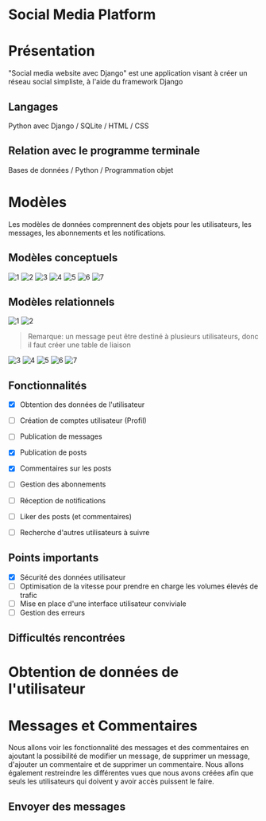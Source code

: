 # Social Media Platform



# Présentation

"Social media website avec Django" est une application visant à créer un réseau social simpliste, à l'aide du framework Django

## Langages 

Python avec Django / SQLite / HTML / CSS

## Relation avec le programme terminale

Bases de données / Python / Programmation objet

# Modèles

Les modèles de données comprennent des objets pour les utilisateurs, les messages, les abonnements et les notifications.

## Modèles conceptuels

![1](/media/uploads/models/S'abonner_%C3%A0.png)
![2](/media/uploads/models/Etre_Suivi_Par.png)
![3](/media/uploads/models/Commenter_Sur.png)
![4](/media/uploads/models/Envoyer_%C3%A0.png)
![5](/media/uploads/models/Recevoir.png)
![6](/media/uploads/models/Profile-User-C.png)
![7](/media/uploads/models/Profile-Post-C.png)

## Modèles relationnels

![1](/media/uploads/models/User-Profile-Rel.png)
![2](/media/uploads/models/Message-Destinataire-Rel.png)
>Remarque:
un message peut être destiné à plusieurs utilisateurs, donc il faut créer une table de liaison

![3](/media/uploads/models/Post-Comment-Rel.png)
![4](/media/uploads/models/Post-Profile-Rel.png)
![5](/media/uploads/models/User-Notif-Rel.png)
![6](/media/uploads/models/User-Subscriber-Rel.png)
![7](/media/uploads/models/User-Subscription-Rel.png)

## Fonctionnalités

- [x] Obtention des données de l'utilisateur
- [ ] Création de comptes utilisateur (Profil) 
- [ ] Publication de messages
- [x] Publication de posts
- [x] Commentaires sur les posts
- [ ] Gestion des abonnements
- [ ] Réception de notifications
- [ ] Liker des posts (et commentaires)
- [ ] Recherche d'autres utilisateurs à suivre


## Points importants

- [x] Sécurité des données utilisateur
- [ ] Optimisation de la vitesse pour prendre en charge les volumes élevés de trafic
- [ ] Mise en place d'une interface utilisateur conviviale
- [ ] Gestion des erreurs

## Difficultés rencontrées


# Obtention de données de l'utilisateur


# Messages et Commentaires

Nous allons voir les fonctionnalité des messages et des commentaires en ajoutant la possibilité de modifier un message, de supprimer un message, d'ajouter un commentaire et de supprimer un commentaire.  Nous allons également restreindre les différentes vues que nous avons créées afin que seuls les utilisateurs qui doivent y avoir accès puissent le faire.

## Envoyer des messages